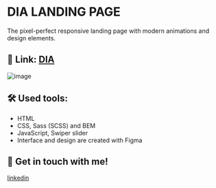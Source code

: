 # DIA LANDING PAGE
The pixel-perfect responsive landing page with modern animations and design elements.

## 🔗 Link: [DIA](https://anastasiya145.github.io/dia_landing/)

![image](https://user-images.githubusercontent.com/105457299/215827926-fac68ec7-fdc3-4974-8b20-000329e78f9b.png)

## 🛠 Used tools:
  + HTML
  + CSS, Sass (SCSS) and BEM
  + JavaScript, Swiper slider
  + Interface and design are created with Figma
## 🔗 Get in touch with me!
[linkedin](https://www.linkedin.com/in/anastasiya-ivanova-494567109/)

